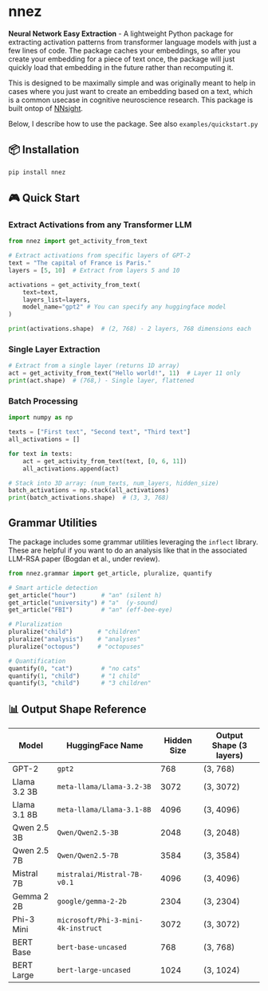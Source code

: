 # nnez

**Neural Network Easy Extraction** - A lightweight Python package for extracting activation patterns from transformer language models with just a few lines of code. The package caches your embeddings, so after you create your embedding for a piece of text once, the package will just quickly load that embedding in the future rather than recomputing it.

This is designed to be maximally simple and was originally meant to help in cases where you just want to create an embedding based on a text, which is a common usecase in cognitive neuroscience research. This package is built ontop of [NNsight](https://github.com/ndif-team/nnsight).

Below, I describe how to use the package. See also `examples/quickstart.py`

## 📦 Installation

```bash
pip install nnez
```

## 🎮 Quick Start

### Extract Activations from any Transformer LLM

```python
from nnez import get_activity_from_text

# Extract activations from specific layers of GPT-2
text = "The capital of France is Paris."
layers = [5, 10]  # Extract from layers 5 and 10

activations = get_activity_from_text(
    text=text,
    layers_list=layers,
    model_name="gpt2" # You can specify any huggingface model
)

print(activations.shape)  # (2, 768) - 2 layers, 768 dimensions each
```

### Single Layer Extraction

```python
# Extract from a single layer (returns 1D array)
act = get_activity_from_text("Hello world!", 11)  # Layer 11 only
print(act.shape)  # (768,) - Single layer, flattened
```

### Batch Processing

```python
import numpy as np

texts = ["First text", "Second text", "Third text"]
all_activations = []

for text in texts:
    act = get_activity_from_text(text, [0, 6, 11])
    all_activations.append(act)

# Stack into 3D array: (num_texts, num_layers, hidden_size)
batch_activations = np.stack(all_activations)
print(batch_activations.shape)  # (3, 3, 768)
```

## Grammar Utilities

The package includes some grammar utilities leveraging the `inflect` library. These are helpful if you want to do an analysis like that in the associated LLM-RSA paper (Bogdan et al., under review).

```python
from nnez.grammar import get_article, pluralize, quantify

# Smart article detection
get_article("hour")       # "an" (silent h)
get_article("university") # "a"  (y-sound)
get_article("FBI")        # "an" (eff-bee-eye)

# Pluralization
pluralize("child")       # "children"
pluralize("analysis")    # "analyses"
pluralize("octopus")     # "octopuses"

# Quantification
quantify(0, "cat")        # "no cats"
quantify(1, "child")      # "1 child"
quantify(3, "child")      # "3 children"
```

## 📊 Output Shape Reference

| Model | HuggingFace Name | Hidden Size | Output Shape (3 layers) |
|-------|------------------|------------|-------------------------|
| GPT-2 | `gpt2` | 768 | (3, 768) |
| Llama 3.2 3B | `meta-llama/Llama-3.2-3B` | 3072 | (3, 3072) |
| Llama 3.1 8B | `meta-llama/Llama-3.1-8B` | 4096 | (3, 4096) |
| Qwen 2.5 3B | `Qwen/Qwen2.5-3B` | 2048 | (3, 2048) |
| Qwen 2.5 7B | `Qwen/Qwen2.5-7B` | 3584 | (3, 3584) |
| Mistral 7B | `mistralai/Mistral-7B-v0.1` | 4096 | (3, 4096) |
| Gemma 2 2B | `google/gemma-2-2b` | 2304 | (3, 2304) |
| Phi-3 Mini | `microsoft/Phi-3-mini-4k-instruct` | 3072 | (3, 3072) |
| BERT Base | `bert-base-uncased` | 768 | (3, 768) |
| BERT Large | `bert-large-uncased` | 1024 | (3, 1024) |